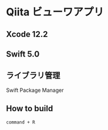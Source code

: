 # Qiita ビューワアプリ
## Xcode 12.2
## Swift 5.0
## ライブラリ管理
Swift Package Manager

## How to build 
```
command + R
```
